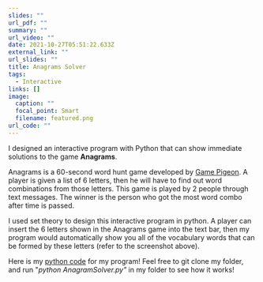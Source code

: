 ```yaml
---
slides: ""
url_pdf: ""
summary: ""
url_video: ""
date: 2021-10-27T05:51:22.633Z
external_link: ""
url_slides: ""
title: Anagrams Solver
tags:
  - Interactive
links: []
image:
  caption: ""
  focal_point: Smart
  filename: featured.png
url_code: ""
---
```

I designed an interactive program with Python that can show immediate solutions to the game **Anagrams**. 

Anagrams is a 60-second word hunt game developed by [Game Pigeon](http://gamepigeonapp.com/). A player is given a list of 6 letters, then he will have to find out word combinations from those letters. This game is played by 2 people through text messages. The winner is the person who got the most word combo after time is passed.

I used set theory to design this interactive program in python. A player can insert the 6 letters shown in the Anagrams game into the text bar, then my program would automatically show you all of the vocabulary words that can be formed by these letters (refer to the screenshot above). 

Here is my [python code](https://github.com/tinghanlin/anagram-solver) for my program! Feel free to git clone my folder, and run "*python AnagramSolver.py"*  in my folder to see how it works!